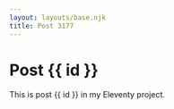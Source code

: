 ```yaml
---
layout: layouts/base.njk
title: Post 3177
---
```


# Post {{ id }}

This is post {{ id }} in my Eleventy project.
